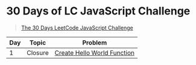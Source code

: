 # 30 Days of LC JavaScript Challenge

> [The 30 Days LeetCode JavaScript Challenge](https://leetcode.com/discuss/study-guide/3458761/)

| Day | Topic   | Problem                                                  |
| --- | ------- | -------------------------------------------------------- |
| 1   | Closure | [Create Hello World Function](./problems/Day1/README.md) |

